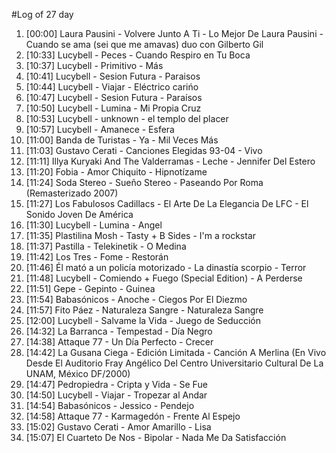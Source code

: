 #Log of 27 day

1. [00:00] Laura Pausini - Volvere Junto A Ti - Lo Mejor De Laura Pausini - Cuando se ama (sei que me amavas) duo con Gilberto Gil
1. [10:33] Lucybell - Peces - Cuando Respiro en Tu Boca
1. [10:37] Lucybell - Primitivo - Más
1. [10:41] Lucybell - Sesion Futura - Paraisos
1. [10:44] Lucybell - Viajar - Eléctrico carińo
1. [10:47] Lucybell - Sesion Futura - Paraísos
1. [10:50] Lucybell - Lumina - Mi Propia Cruz
1. [10:53] Lucybell - unknown - el templo del placer
1. [10:57] Lucybell - Amanece - Esfera
1. [11:00] Banda de Turistas - Ya - Mil Veces Más
1. [11:03] Gustavo Cerati - Canciones Elegidas 93-04 - Vivo
1. [11:11] Illya Kuryaki And The Valderramas - Leche - Jennifer Del Estero
1. [11:20] Fobia - Amor Chiquito - Hipnotízame
1. [11:24] Soda Stereo - Sueño Stereo - Paseando Por Roma (Remasterizado 2007)
1. [11:27] Los Fabulosos Cadillacs - El Arte De La Elegancia De LFC - El Sonido Joven De América
1. [11:30] Lucybell - Lumina - Angel
1. [11:35] Plastilina Mosh - Tasty + B Sides - I'm a rockstar
1. [11:37] Pastilla - Telekinetik - O Medina
1. [11:42] Los Tres - Fome - Restorán
1. [11:46] Él mató a un policía motorizado - La dinastía scorpio - Terror
1. [11:48] Lucybell - Comiendo + Fuego (Special Edition) - A Perderse
1. [11:51] Gepe - Gepinto - Guinea
1. [11:54] Babasónicos - Anoche - Ciegos Por El Diezmo
1. [11:57] Fito Páez - Naturaleza Sangre - Naturaleza Sangre
1. [12:00] Lucybell - Salvame la Vida - Juego de Seducción
1. [14:32] La Barranca - Tempestad - Día Negro
1. [14:38] Attaque 77 - Un Día Perfecto - Crecer
1. [14:42] La Gusana Ciega - Edición Limitada - Canción A Merlina (En Vivo Desde El Auditorio Fray Angélico Del Centro Universitario Cultural De La UNAM, México DF/2000)
1. [14:47] Pedropiedra - Cripta y Vida - Se Fue
1. [14:50] Lucybell - Viajar - Tropezar al Andar
1. [14:54] Babasónicos - Jessico - Pendejo
1. [14:58] Attaque 77 - Karmagedón - Frente Al Espejo
1. [15:02] Gustavo Cerati - Amor Amarillo - Lisa
1. [15:07] El Cuarteto De Nos - Bipolar - Nada Me Da Satisfacción
